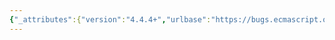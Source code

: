 ```yaml
---
{"_attributes":{"version":"4.4.4+","urlbase":"https://bugs.ecmascript.org/","maintainer":"dherman@mozilla.com"},"bug":{"bug_id":3678,"creation_ts":"2015-01-25 10:36:00 -0800","short_desc":"24.1.1.4 CloneArrayBuffer: Add IsDetachedBuffer check after steps 10-11","delta_ts":"2015-02-02 18:38:57 -0800","product":"Draft for 6th Edition","component":"technical issue","version":"Rev 31: January 15, 2015 Draft","rep_platform":"All","op_sys":"All","bug_status":"RESOLVED","resolution":"FIXED","priority":"Normal","bug_severity":"normal","everconfirmed":true,"reporter":{"uid":"andrebargull","name":"André Bargull"},"assigned_to":{"uid":"allen","name":"Allen Wirfs-Brock"},"long_desc":[{"commentid":11733,"comment_count":0,"who":{"uid":"andrebargull","name":"André Bargull"},"bug_when":"2015-01-25 10:36:26 -0800","thetext":"24.1.1.4 CloneArrayBuffer( srcBuffer, srcByteOffset )\n\nIsDetachedBuffer needs to be tested in case AllocateArrayBuffer detaches the ArrayBuffer `srcBuffer`.\n\n---\nclass Buffer extends ArrayBuffer {\n  static get [Symbol.species]() {\n    return Object.defineProperty(function() { }.bind(), \"prototype\", {\n      get() {\n        detachArrayBuffer(buf);\n        return ArrayBuffer.prototype;\n      }\n    });\n  }\n}\n\nlet buf = new Buffer(10);\nlet ta = new Int8Array(buf);\nnew Int8Array(ta);\n---"},{"commentid":11879,"comment_count":1,"who":{"uid":"allen","name":"Allen Wirfs-Brock"},"bug_when":"2015-02-02 10:59:22 -0800","thetext":"fixed in rev32 editor's draft"},{"commentid":11990,"comment_count":2,"who":{"uid":"allen","name":"Allen Wirfs-Brock"},"bug_when":"2015-02-02 18:38:57 -0800","thetext":"fixed in rev32 draft"}]}}
---
```

